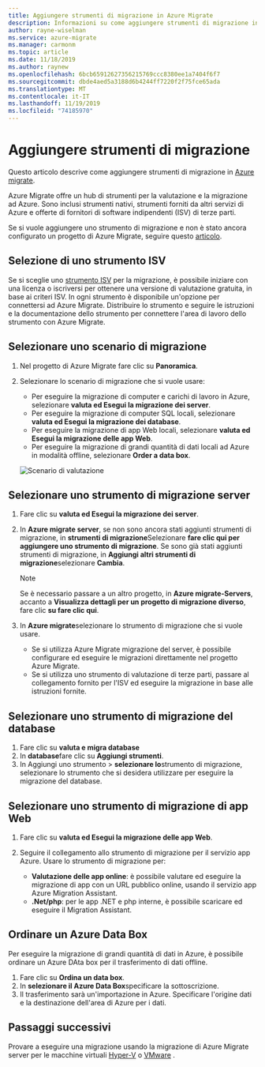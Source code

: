 ```yaml
---
title: Aggiungere strumenti di migrazione in Azure Migrate
description: Informazioni su come aggiungere strumenti di migrazione in Azure Migrate.
author: rayne-wiselman
ms.service: azure-migrate
ms.manager: carmonm
ms.topic: article
ms.date: 11/18/2019
ms.author: raynew
ms.openlocfilehash: 6bcb65912627356215769ccc8380ee1a7404f6f7
ms.sourcegitcommit: dbde4aed5a3188d6b4244ff7220f2f75fce65ada
ms.translationtype: MT
ms.contentlocale: it-IT
ms.lasthandoff: 11/19/2019
ms.locfileid: "74185970"
---
```

# <a name="add-migration-tools"></a>Aggiungere strumenti di migrazione

Questo articolo descrive come aggiungere strumenti di migrazione in [Azure migrate](migrate-overview.md).

Azure Migrate offre un hub di strumenti per la valutazione e la migrazione ad Azure. Sono inclusi strumenti nativi, strumenti forniti da altri servizi di Azure e offerte di fornitori di software indipendenti (ISV) di terze parti.

Se si vuole aggiungere uno strumento di migrazione e non è stato ancora configurato un progetto di Azure Migrate, seguire questo [articolo](how-to-add-tool-first-time.md).



## <a name="selecting-an-isv-tool"></a>Selezione di uno strumento ISV

Se si sceglie uno [strumento ISV](migrate-services-overview.md#isv-integration) per la migrazione, è possibile iniziare con una licenza o iscriversi per ottenere una versione di valutazione gratuita, in base ai criteri ISV. In ogni strumento è disponibile un'opzione per connettersi ad Azure Migrate. Distribuire lo strumento e seguire le istruzioni e la documentazione dello strumento per connettere l'area di lavoro dello strumento con Azure Migrate. 

## <a name="select-a-migration-scenario"></a>Selezionare uno scenario di migrazione

1. Nel progetto di Azure Migrate fare clic su **Panoramica**.
2. Selezionare lo scenario di migrazione che si vuole usare:

    - Per eseguire la migrazione di computer e carichi di lavoro in Azure, selezionare **valuta ed Esegui la migrazione dei server**.
    - Per eseguire la migrazione di computer SQL locali, selezionare **valuta ed Esegui la migrazione dei database**.
    - Per eseguire la migrazione di app Web locali, selezionare **valuta ed Esegui la migrazione delle app Web**.
    - Per eseguire la migrazione di grandi quantità di dati locali ad Azure in modalità offline, selezionare **Order a data box**.

    ![Scenario di valutazione](./media/how-to-migrate/assess-scenario.png)

## <a name="select-a-server-migration-tool"></a>Selezionare uno strumento di migrazione server

1. Fare clic su **valuta ed Esegui la migrazione dei server**.
2. In **Azure migrate server**, se non sono ancora stati aggiunti strumenti di migrazione, in **strumenti di migrazione**Selezionare **fare clic qui per aggiungere uno strumento di migrazione**. Se sono già stati aggiunti strumenti di migrazione, in **Aggiungi altri strumenti di migrazione**selezionare **Cambia**.

    > [!NOTE]
    > Se è necessario passare a un altro progetto, in **Azure migrate-Servers**, accanto a **Visualizza dettagli per un progetto di migrazione diverso**, fare clic **su fare clic qui**.

3. In **Azure migrate**selezionare lo strumento di migrazione che si vuole usare.
    - Se si utilizza Azure Migrate migrazione del server, è possibile configurare ed eseguire le migrazioni direttamente nel progetto Azure Migrate.
    - Se si utilizza uno strumento di valutazione di terze parti, passare al collegamento fornito per l'ISV ed eseguire la migrazione in base alle istruzioni fornite.

## <a name="select-a-database-migration-tool"></a>Selezionare uno strumento di migrazione del database

1. Fare clic su **valuta e migra database**
2. In **database**fare clic su **Aggiungi strumenti**.
3. In Aggiungi uno strumento > **selezionare lo**strumento di migrazione, selezionare lo strumento che si desidera utilizzare per eseguire la migrazione del database.

## <a name="select-a-web-app-migration-tool"></a>Selezionare uno strumento di migrazione di app Web

1. Fare clic su **valuta ed Esegui la migrazione delle app Web**.
2. Seguire il collegamento allo strumento di migrazione per il servizio app Azure. Usare lo strumento di migrazione per:

    - **Valutazione delle app online**: è possibile valutare ed eseguire la migrazione di app con un URL pubblico online, usando il servizio app Azure Migration Assistant.
    - **.Net/php**: per le app .NET e php interne, è possibile scaricare ed eseguire il Migration Assistant.

## <a name="order-an-azure-data-box"></a>Ordinare un Azure Data Box

Per eseguire la migrazione di grandi quantità di dati in Azure, è possibile ordinare un Azure DAta box per il trasferimento di dati offline.

1. Fare clic su **Ordina un data box**.
2. In **selezionare il Azure Data Box**specificare la sottoscrizione. 
3. Il trasferimento sarà un'importazione in Azure. Specificare l'origine dati e la destinazione dell'area di Azure per i dati.

## <a name="next-steps"></a>Passaggi successivi

Provare a eseguire una migrazione usando la migrazione di Azure Migrate server per le macchine virtuali [Hyper-V](tutorial-migrate-hyper-v.md) o [VMware](tutorial-migrate-vmware.md) .
